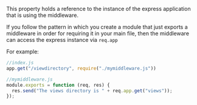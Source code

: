 This property holds a reference to the instance of the express application that is using the middleware.

If you follow the pattern in which you create a module that just exports a middleware 
in order for requiring it in your main file, then the middleware can access the express instance via `req.app`

For example:

```js
//index.js
app.get("/viewdirectory", require("./mymiddleware.js"))
```
```js
//mymiddleware.js
module.exports = function (req, res) {
  res.send("The views directory is " + req.app.get("views"));
});

```